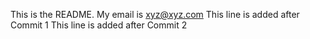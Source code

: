 This is the README. My email is xyz@xyz.com
This line is added after Commit 1
This line is added after Commit 2
